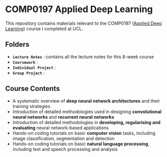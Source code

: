 # COMP0197 Applied Deep Learning

This repository contains materials relevant to the COMP0197 ([Applied Deep Learning](https://www.ucl.ac.uk/module-catalogue/modules/applied-deep-learning-COMP0197)) course I completed at UCL.


## Folders

- **`Lecture Notes`** : contains all the lecture notes for this 8-week course
- **`Coursework`** : 
- **`Individual Project`** : 
- **`Group Project`** : 


## Course Contents

- A systematic overview of **deep neural network architectures** and their training strategies
- Introduction of detailed methodologies used in designing **convolutional neural networks** and **recurrent neural networks**
- Introduction of detailed methodologies in **developing, regularising and evaluating** neural network-based applications
- Hands-on coding tutorials on basic **computer vision** tasks, including image classification, segmentation and detection
- Hands-on coding tutorials on basic **natural language processing**, including text and speech processing and analysis

